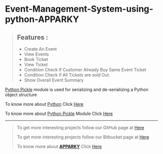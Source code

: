 # Event-Management-System-using-python-APPARKY

> ## Features :
> - Create An Event
> - View Events
> - Book Ticket 
> - View Ticket 
> - Condition Check If Customer Already Buy Same Event Ticket 
> - Condition Check if All Tickets are sold Out. 
> - Show Overall Event Summary

[Python Pickle](https://docs.python.org/3/library/pickle.html) module is used for serializing and de-serializing a Python object structure

To know more about [Python](https://www.python.org/) Click [Here](https://www.python.org/)

To know more about [Python Pickle](https://docs.python.org/3/library/pickle.html) Module Click [Here](https://docs.python.org/3/library/pickle.html)






-------------------
> 
> To get more interesting projects follow our GitHub page at [Here](https://github.com/Apparky)
> 
> To get more interesting projects follow our Bitbucket page at [Here](https://bitbucket.org/apparky-web/workspace/overview)
> 
> To know more about [__APPARKY__](https://apparky.vercel.app/) Click [Here](https://apparky-soumenmtec-gmailcom.vercel.app/)





